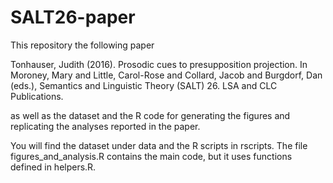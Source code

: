 # SALT26-paper
This repository the following paper

Tonhauser, Judith (2016). Prosodic cues to presupposition projection. In Moroney, Mary and Little, Carol-Rose and Collard, Jacob and Burgdorf, Dan (eds.), Semantics and Linguistic Theory (SALT) 26. LSA and CLC Publications.

as well as the dataset and the R code for generating the figures and replicating the analyses reported in the paper.

You will find the dataset under data and the R scripts in rscripts. The file figures_and_analysis.R contains the main code, but it uses functions defined in helpers.R.
